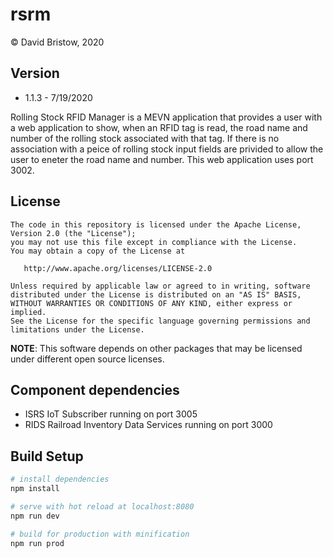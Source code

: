 # rsrm
&copy; David Bristow, 2020

## Version
* 1.1.3 - 7/19/2020

Rolling Stock RFID Manager is a MEVN application that provides a user with a web application to show, when an RFID tag is read, the road name and number of the rolling stock associated with that tag. If there is no association with a peice of rolling stock input fields are privided to allow the user to eneter the road name and number. This web application uses port 3002.

## License

    The code in this repository is licensed under the Apache License, Version 2.0 (the "License");
    you may not use this file except in compliance with the License.
    You may obtain a copy of the License at

       http://www.apache.org/licenses/LICENSE-2.0

    Unless required by applicable law or agreed to in writing, software
    distributed under the License is distributed on an "AS IS" BASIS,
    WITHOUT WARRANTIES OR CONDITIONS OF ANY KIND, either express or implied.
    See the License for the specific language governing permissions and
    limitations under the License.

**NOTE**: This software depends on other packages that may be licensed under different open source licenses.

## Component dependencies
* ISRS IoT Subscriber running on port 3005
* RIDS Railroad Inventory Data Services running on port 3000

## Build Setup

``` bash
# install dependencies
npm install

# serve with hot reload at localhost:8080
npm run dev

# build for production with minification
npm run prod
```

